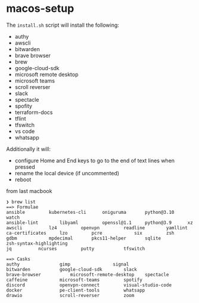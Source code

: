 # macos-setup

The `install.sh` script will install the following:
- authy
- awscli
- bitwarden
- brave browser
- brew
- google-cloud-sdk
- microsoft remote desktop
- microsoft teams
- scroll reverser
- slack
- spectacle
- spofity
- terraform-docs
- tflint
- tfswitch
- vs code
- whatsapp

Additionally it will:
- configure Home and End keys to go to the end of text lines when pressed
- rename the local device (if uncommented)
- reboot


from last macbook
```
❯ brew list
==> Formulae
ansible			kubernetes-cli		oniguruma		python@3.10		watch
ansible-lint		libyaml			openssl@1.1		python@3.9		xz
awscli			lz4			openvpn			readline		yamllint
ca-certificates		lzo			pcre			six			zsh
gdbm			mpdecimal		pkcs11-helper		sqlite			zsh-syntax-highlighting
jq			ncurses			putty			tfswitch

==> Casks
authy				gimp				signal
bitwarden			google-cloud-sdk		slack
brave-browser			microsoft-remote-desktop	spectacle
caffeine			microsoft-teams			spotify
discord				openvpn-connect			visual-studio-code
docker				pe-client-tools			whatsapp
drawio				scroll-reverser			zoom
```